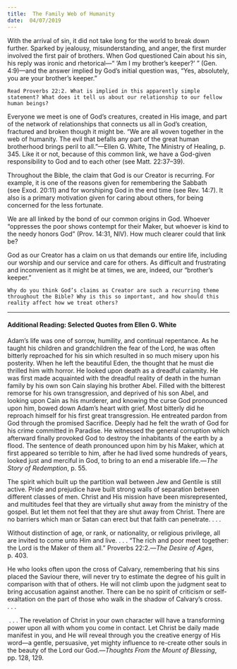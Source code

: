 ```yaml
---
title:  The Family Web of Humanity
date:  04/07/2019
---
```


With the arrival of sin, it did not take long for the world to break down further. Sparked by jealousy, misunderstanding, and anger, the first murder involved the first pair of brothers. When God questioned Cain about his sin, his reply was ironic and rhetorical—“ ‘Am I my brother’s keeper?’ ” (Gen. 4:9)—and the answer implied by God’s initial question was, “Yes, absolutely, you are your brother’s keeper.”

`Read Proverbs 22:2. What is implied in this apparently simple statement? What does it tell us about our relationship to our fellow human beings?`

Everyone we meet is one of God’s creatures, created in His image, and part of the network of relationships that connects us all in God’s creation, fractured and broken though it might be. “We are all woven together in the web of humanity. The evil that befalls any part of the great human brotherhood brings peril to all.”—Ellen G. White, The Ministry of Healing, p. 345. Like it or not, because of this common link, we have a God-given responsibility to God and to each other (see Matt. 22:37–39).

Throughout the Bible, the claim that God is our Creator is recurring. For example, it is one of the reasons given for remembering the Sabbath (see Exod. 20:11) and for worshiping God in the end time (see Rev. 14:7). It also is a primary motivation given for caring about others, for being concerned for the less fortunate.

We are all linked by the bond of our common origins in God. Whoever “oppresses the poor shows contempt for their Maker, but whoever is kind to the needy honors God” (Prov. 14:31, NIV). How much clearer could that link be?

God as our Creator has a claim on us that demands our entire life, including our worship and our service and care for others. As difficult and frustrating and inconvenient as it might be at times, we are, indeed, our “brother’s keeper.”

`Why do you think God’s claims as Creator are such a recurring theme throughout the Bible? Why is this so important, and how should this reality affect how we treat others?`

---

#### Additional Reading: Selected Quotes from Ellen G. White

Adam’s life was one of sorrow, humility, and continual repentance. As he taught his children and grandchildren the fear of the Lord, he was often bitterly reproached for his sin which resulted in so much misery upon his posterity. When he left the beautiful Eden, the thought that he must die thrilled him with horror. He looked upon death as a dreadful calamity. He was first made acquainted with the dreadful reality of death in the human family by his own son Cain slaying his brother Abel. Filled with the bitterest remorse for his own transgression, and deprived of his son Abel, and looking upon Cain as his murderer, and knowing the curse God pronounced upon him, bowed down Adam’s heart with grief. Most bitterly did he reproach himself for his first great transgression. He entreated pardon from God through the promised Sacrifice. Deeply had he felt the wrath of God for his crime committed in Paradise. He witnessed the general corruption which afterward finally provoked God to destroy the inhabitants of the earth by a flood. The sentence of death pronounced upon him by his Maker, which at first appeared so terrible to him, after he had lived some hundreds of years, looked just and merciful in God, to bring to an end a miserable life.—_The Story of Redemption_, p. 55. 

The spirit which built up the partition wall between Jew and Gentile is still active. Pride and prejudice have built strong walls of separation between different classes of men. Christ and His mission have been misrepresented, and multitudes feel that they are virtually shut away from the ministry of the gospel. But let them not feel that they are shut away from Christ. There are no barriers which man or Satan can erect but that faith can penetrate. . . . 

Without distinction of age, or rank, or nationality, or religious privilege, all are invited to come unto Him and live. . . . “The rich and poor meet together: the Lord is the Maker of them all.” Proverbs 22:2.—_The Desire of Ages_, p. 403. 

He who looks often upon the cross of Calvary, remembering that his sins placed the Saviour there, will never try to estimate the degree of his guilt in comparison with that of others. He will not climb upon the judgment seat to bring accusation against another. There can be no spirit of criticism or self-exaltation on the part of those who walk in the shadow of Calvary’s cross. . . .

 . . . The revelation of Christ in your own character will have a transforming power upon all with whom you come in contact. Let Christ be daily made manifest in you, and He will reveal through you the creative energy of His word—a gentle, persuasive, yet mighty influence to re-create other souls in the beauty of the Lord our God.—_Thoughts From the Mount of Blessing_, pp. 128, 129. 
